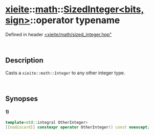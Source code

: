# [xieite](../../../../../xieite.md)\:\:[math](../../../../../math.md)\:\:[SizedInteger<bits, sign>](../../../../integer.md)\:\:operator typename
Defined in header [<xieite/math/sized_integer.hpp"](../../../../../../../include/xieite/math/sized_integer.hpp)

&nbsp;

## Description
Casts a `xieite::math::Integer` to any other integer type.

&nbsp;

## Synopses
#### 1)
```cpp
template<std::integral OtherInteger>
[[nodiscard]] constexpr operator OtherInteger() const noexcept;
```
